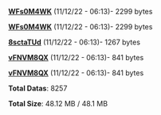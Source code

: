 [**WFs0M4WK**](/data/WFs0M4WK.txt) (11/12/22 - 06:13)- 2299 bytes

[**WFs0M4WK**](/data/WFs0M4WK.txt) (11/12/22 - 06:13)- 2299 bytes

[**8sctaTUd**](/data/8sctaTUd.txt) (11/12/22 - 06:13)- 1267 bytes

[**vFNVM8QX**](/data/vFNVM8QX.txt) (11/12/22 - 06:13)- 841 bytes

[**vFNVM8QX**](/data/vFNVM8QX.txt) (11/12/22 - 06:13)- 841 bytes

**Total Datas**: 8257

**Total Size**: 48.12 MB / 48.1 MB